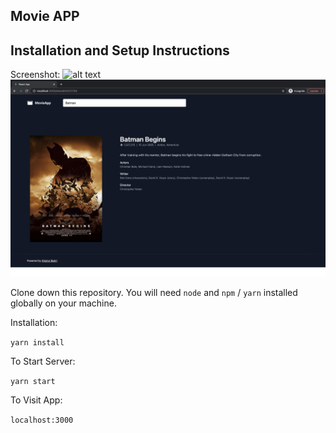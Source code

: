 ## Movie APP
## Installation and Setup Instructions  

Screenshot:
![alt text](https://github.com/bangchiba/movies-app/blob/master/sc-home.png?raw=true)
![alt text](https://github.com/bangchiba/movies-app/blob/master/sc-detail.png?raw=true)

Clone down this repository. You will need `node` and `npm` / `yarn` installed globally on your machine.  

Installation:

`yarn install`    

To Start Server:

`yarn start`  

To Visit App:

`localhost:3000`  
